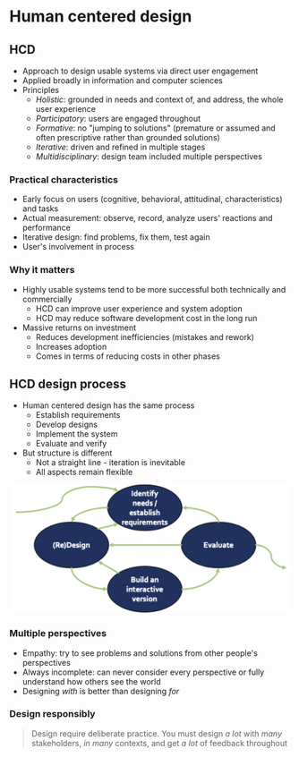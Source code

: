 # Human centered design

## HCD

- Approach to design usable systems via direct user engagement
- Applied broadly in information and computer sciences
- Principles
	- *Holistic*: grounded in needs and context of, and address, the whole user experience
	- *Participatory*: users are engaged throughout
	- *Formative*: no "jumping to solutions" (premature or assumed and often prescriptive rather than grounded solutions)
	- *Iterative*: driven and refined in multiple stages
	- *Multidisciplinary*: design team included multiple perspectives

### Practical characteristics

- Early focus on users (cognitive, behavioral, attitudinal, characteristics) and tasks
- Actual measurement: observe, record, analyze users' reactions and performance
- Iterative design: find problems, fix them, test again
- User's involvement in process

### Why it matters

- Highly usable systems tend to be more successful both technically and commercially
	- HCD can improve user experience and system adoption
	- HCD may reduce software development cost in the long run
- Massive returns on investment
	- Reduces development inefficiencies (mistakes and rework)
	- Increases adoption
	- Comes in terms of reducing costs in other phases

## HCD design process

- Human centered design has the same process
	- Establish requirements
	- Develop designs
	- Implement the system
	- Evaluate and verify
- But structure is different
	- Not a straight line - iteration is inevitable
	- All aspects remain flexible

![Human Centered Design Process](./figures/human-centered-design-process.png)

### Multiple perspectives

- Empathy: try to see problems and solutions from other people's perspectives
- Always incomplete: can never consider every perspective or fully understand how others see the world
- Designing *with* is better than designing *for*

### Design responsibly

> Design require deliberate practice. You must design *a lot* with *many* stakeholders, *in many* contexts, and get *a lot* of feedback throughout